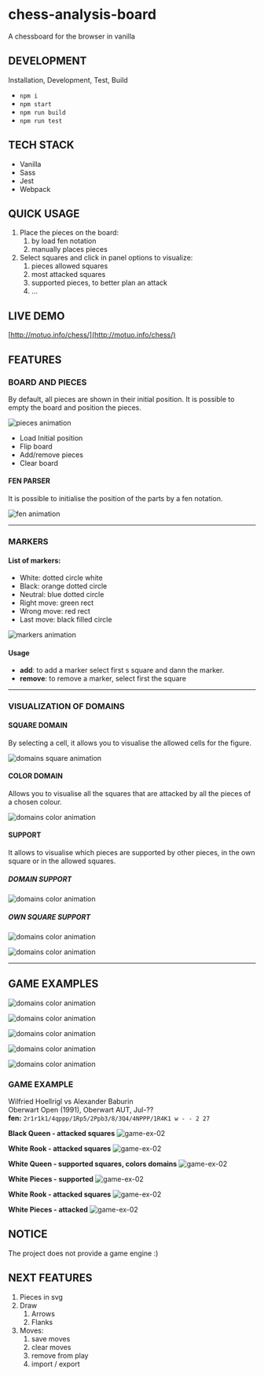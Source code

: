 # chess-analysis-board
A chessboard for the browser in vanilla

##  DEVELOPMENT
Installation, Development, Test, Build

- `npm i`
- `npm start`
- `npm run build`
- `npm run test`

## TECH STACK

- Vanilla
- Sass
- Jest
- Webpack

## QUICK USAGE

1. Place the pieces on the board:
   1. by load fen notation
   2. manually places pieces
2. Select squares and click in panel options to visualize:
   1. pieces allowed squares
   2. most attacked squares
   3. supported pieces, to better plan an attack
   4. ...

## LIVE DEMO

[http://motuo.info/chess/](http://motuo.info/chess/)

## FEATURES


### BOARD AND PIECES
By default, all pieces are shown in their initial position.
It is possible to empty the board and position the pieces.

![pieces animation](./docs/readme-assets/features-gifs/chess-analysis-board_pieces-ani-01.gif)

- Load Initial position
- Flip board
- Add/remove pieces
- Clear board
  
#### FEN PARSER

It is possible to initialise the position of the parts by a fen notation.

![fen animation](./docs/readme-assets/features-gifs/chess-analysis-board_fen-flip-ani-01.gif)

--- 

### MARKERS

#### List of markers:
- White: dotted circle white
- Black: orange dotted  circle 
- Neutral: blue dotted   circle
- Right move: green rect 
- Wrong move: red rect 
- Last move: black filled circle

![markers animation](./docs/readme-assets/features-gifs/chess-analysis-board_markers-ani-01.gif)

####  Usage

- **add**:  to add a marker select first s square and dann the marker.
- **remove**:  to remove a marker, select first the square

--- 

### VISUALIZATION OF DOMAINS

#### SQUARE DOMAIN
By selecting a cell, it allows you to visualise the allowed cells for the figure.  

![domains square animation](./docs/readme-assets/features-gifs/chess-analysis-board_domain-squares-ani-01.gif)



#### COLOR DOMAIN
Allows you to visualise all the squares that are attacked by all the pieces of a chosen colour.

![domains color animation](./docs/readme-assets/features-gifs/chess-analysis-board_domain-colors-ani-01.gif)

#### SUPPORT

It allows to visualise which pieces are supported by other pieces, in the own square or in the allowed squares.

##### DOMAIN SUPPORT 
![domains color animation](./docs/readme-assets/features-gifs/chess-analysis-board_support-square-domain-01.png)

##### OWN SQUARE SUPPORT
![domains color animation](./docs/readme-assets/features-gifs/chess-analysis-board_support-square-01.png)

![domains color animation](./docs/readme-assets/features-gifs/chess-analysis-board_support-square-no-01.png)


--- 

## GAME EXAMPLES


![domains color animation](./docs/readme-assets/features-gifs/chess-analysis-board_game-example-01.png)

![domains color animation](./docs/readme-assets/features-gifs/chess-analysis-board_game-example-02.png)

![domains color animation](./docs/readme-assets/features-gifs/chess-analysis-board_game-example-03-1.png)

![domains color animation](./docs/readme-assets/features-gifs/chess-analysis-board_game-example-03-2.png)

![domains color animation](./docs/readme-assets/features-gifs/chess-analysis-board_game-example-03-3.png)


### GAME EXAMPLE

Wilfried Hoellrigl vs Alexander Baburin  
Oberwart Open (1991), Oberwart AUT, Jul-??   
**fen:** `2r1r1k1/4qppp/1Rp5/2Ppb3/8/3Q4/4NPPP/1R4K1 w - - 2 27`

**Black Queen - attacked squares**
![game-ex-02](./docs/readme-assets/features-gifs/db1bf81b-30f4-46fa-84e3-9dedd59e7c27.jpg)

**White Rook - attacked squares**
![game-ex-02](./docs/readme-assets/features-gifs/58c6a137-3870-4d55-a37d-ffccfcfdbcff.jpg)

**White Queen - supported squares, colors domains**
![game-ex-02](./docs/readme-assets/features-gifs/243f3510-470c-4d03-bf95-d32538a62e77.jpg)

**White Pieces - supported**
![game-ex-02](./docs/readme-assets/features-gifs/849454b3-1bae-45d6-a0d7-30f9245886ae.jpg)

**White Rook - attacked squares**
![game-ex-02](./docs/readme-assets/features-gifs/5160043b-faea-4798-9fc2-a0084de723c2.jpg)

**White Pieces - attacked**
![game-ex-02](./docs/readme-assets/features-gifs/72188865-7ad4-4106-9e49-e1a9e04f7a57.jpg)


## NOTICE

The project does not provide a game engine :)

## NEXT FEATURES

1. Pieces in svg
2. Draw 
   1. Arrows
   2. Flanks
3. Moves:
   1. save moves
   2. clear moves
   3. remove from play
   4. import / export

